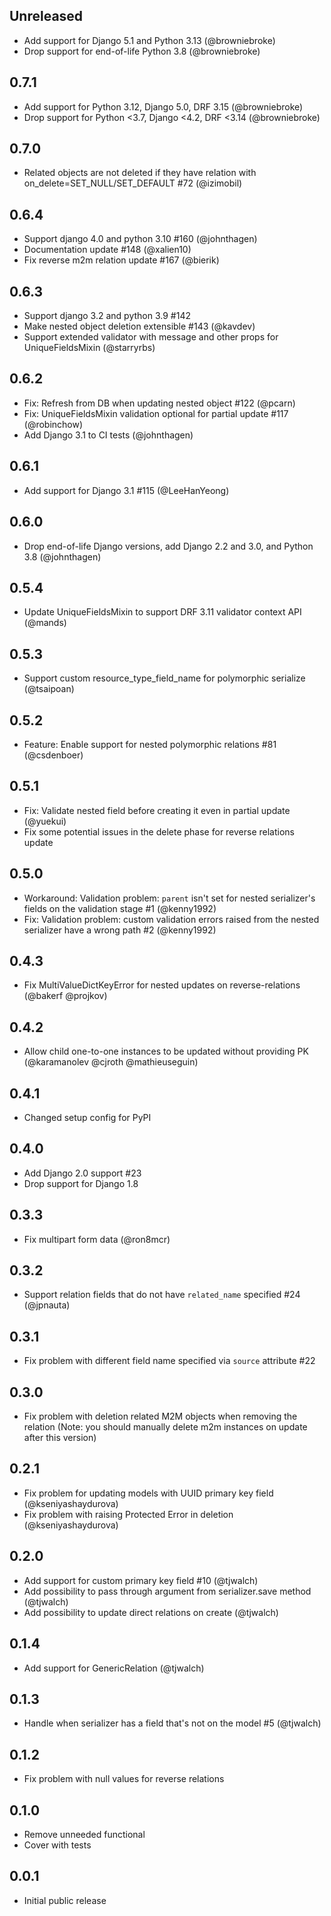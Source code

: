## Unreleased
* Add support for Django 5.1 and Python 3.13 (@browniebroke)
* Drop support for end-of-life Python 3.8 (@browniebroke)

## 0.7.1
* Add support for Python 3.12, Django 5.0, DRF 3.15 (@browniebroke)
* Drop support for Python <3.7, Django <4.2, DRF <3.14 (@browniebroke) 

## 0.7.0
* Related objects are not deleted if they have relation with on_delete=SET_NULL/SET_DEFAULT #72 (@izimobil)

## 0.6.4
* Support django 4.0 and python 3.10 #160 (@johnthagen)
* Documentation update #148 (@xalien10)
* Fix reverse m2m relation update #167 (@bierik)

## 0.6.3
* Support django 3.2 and python 3.9 #142
* Make nested object deletion extensible #143 (@kavdev)
* Support extended validator with message and other props for UniqueFieldsMixin (@starryrbs)

## 0.6.2
* Fix: Refresh from DB when updating nested object #122 (@pcarn)
* Fix: UniqueFieldsMixin validation optional for partial update #117 (@robinchow)
* Add Django 3.1 to CI tests (@johnthagen)

## 0.6.1
* Add support for Django 3.1 #115 (@LeeHanYeong)

## 0.6.0
* Drop end-of-life Django versions, add Django 2.2 and 3.0, and Python 3.8 (@johnthagen)

## 0.5.4
* Update UniqueFieldsMixin to support DRF 3.11 validator context API (@mands)

## 0.5.3
* Support custom resource_type_field_name for polymorphic serialize (@tsaipoan)

## 0.5.2
* Feature: Enable support for nested polymorphic relations #81 (@csdenboer)

## 0.5.1
* Fix: Validate nested field before creating it even in partial update (@yuekui) 
* Fix some potential issues  in the delete phase for reverse relations update

## 0.5.0
* Workaround: Validation problem: `parent` isn't set for nested serializer's fields on the validation stage #1 (@kenny1992)
* Fix: Validation problem: custom validation errors raised from the nested serializer have a wrong path #2 (@kenny1992)

## 0.4.3
* Fix MultiValueDictKeyError for nested updates on reverse-relations  (@bakerf @projkov)

## 0.4.2
* Allow child one-to-one instances to be updated without providing PK (@karamanolev @cjroth @mathieuseguin)

## 0.4.1
* Changed setup config for PyPI

## 0.4.0
* Add Django 2.0 support #23
* Drop support for Django 1.8

## 0.3.3
* Fix multipart form data (@ron8mcr)

## 0.3.2
* Support relation fields that do not have `related_name` specified #24 (@jpnauta)

## 0.3.1
* Fix problem with different field name specified via `source` attribute #22

## 0.3.0
* Fix problem with deletion related M2M objects when removing the relation
(Note: you should manually delete m2m instances on update after this version)

## 0.2.1
* Fix problem for updating models with UUID primary key field (@kseniyashaydurova)
* Fix problem with raising Protected Error in deletion (@kseniyashaydurova)

## 0.2.0
* Add support for custom primary key field #10 (@tjwalch)
* Add possibility to pass through argument from serializer.save method (@tjwalch)
* Add possibility to update direct relations on create (@tjwalch)

## 0.1.4
* Add support for GenericRelation (@tjwalch)

## 0.1.3
* Handle when serializer has a field that's not on the model #5 (@tjwalch)

## 0.1.2
* Fix problem with null values for reverse relations

## 0.1.0
* Remove unneeded functional
* Cover with tests

## 0.0.1
* Initial public release
